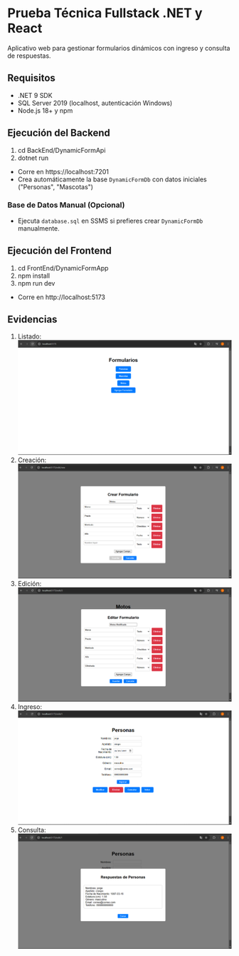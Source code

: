 # Prueba Técnica Fullstack .NET y React

Aplicativo web para gestionar formularios dinámicos con ingreso y consulta de respuestas.

## Requisitos

- .NET 9 SDK
- SQL Server 2019 (localhost, autenticación Windows)
- Node.js 18+ y npm

## Ejecución del Backend

1. cd BackEnd/DynamicFormApi
2. dotnet run

- Corre en https://localhost:7201
- Crea automáticamente la base `DynamicFormDb` con datos iniciales ("Personas", "Mascotas")

### Base de Datos Manual (Opcional)

- Ejecuta `database.sql` en SSMS si prefieres crear `DynamicFormDb` manualmente.

## Ejecución del Frontend

1. cd FrontEnd/DynamicFormApp
2. npm install
3. npm run dev

- Corre en http://localhost:5173

## Evidencias

1. Listado: ![listado](screenshots/listado.png)
2. Creación: ![creación](screenshots/creacion.png)
3. Edición: ![edición](screenshots/edicion.png)
4. Ingreso: ![ingreso](screenshots/ingreso.png)
5. Consulta: ![consulta](screenshots/consulta.png)
